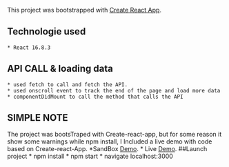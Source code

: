 This project was bootstrapped with [Create React App](https://github.com/facebook/create-react-app).

## Technologie used 
	* React 16.8.3

## API CALL & loading data
	* used fetch to call and fetch the API.
	* used onscroll event to track the end of the page and load more data
	* componentDidMount to call the method that calls the API 

## SIMPLE NOTE
The project was bootsTraped with Create-react-app, but for some reason it show some warnings while npm install, I Included a live demo with code based on Create-react-App.
	*SandBox [Demo](https://codesandbox.io/s/kxzjwvkrp5).
	* Live [Demo](https://kxzjwvkrp5.codesandbox.io/).
##Launch project
	* npm install
	* npm start
	* navigate localhost:3000